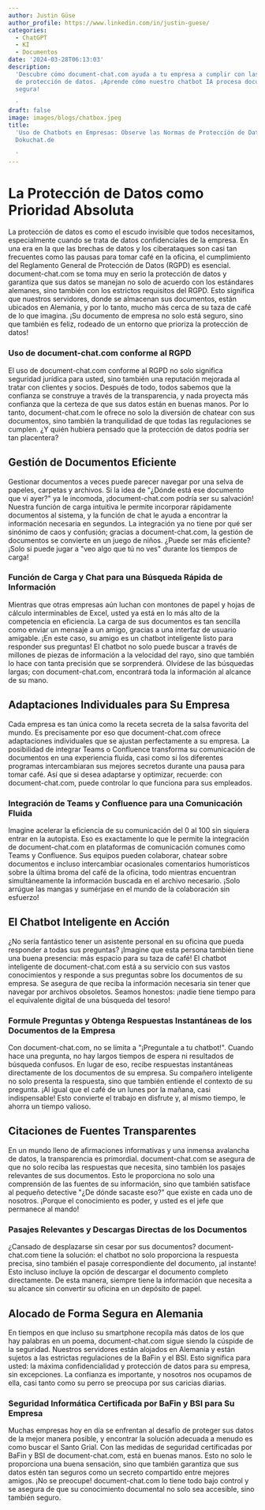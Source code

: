 ```yaml
---
author: Justin Güse
author_profile: https://www.linkedin.com/in/justin-guese/
categories:
  - ChatGPT
  - KI
  - Documentos
date: '2024-03-28T06:13:03'
description:
  'Descubre cómo document-chat.com ayuda a tu empresa a cumplir con las normativas
  de protección de datos. ¡Aprende cómo nuestro chatbot IA procesa documentos de forma
  segura!

  '
draft: false
image: images/blogs/chatbox.jpeg
title:
  'Uso de Chatbots en Empresas: Observe las Normas de Protección de Datos con
  Dokuchat.de

  '
---
```


# La Protección de Datos como Prioridad Absoluta

La protección de datos es como el escudo invisible que todos necesitamos, especialmente cuando se trata de datos confidenciales de la empresa. En una era en la que las brechas de datos y los ciberataques son casi tan frecuentes como las pausas para tomar café en la oficina, el cumplimiento del Reglamento General de Protección de Datos (RGPD) es esencial. document-chat.com se toma muy en serio la protección de datos y garantiza que sus datos se manejan no solo de acuerdo con los estándares alemanes, sino también con los estrictos requisitos del RGPD. Esto significa que nuestros servidores, donde se almacenan sus documentos, están ubicados en Alemania, y por lo tanto, mucho más cerca de su taza de café de lo que imagina. ¡Su documento de empresa no solo está seguro, sino que también es feliz, rodeado de un entorno que prioriza la protección de datos!

### Uso de document-chat.com conforme al RGPD

El uso de document-chat.com conforme al RGPD no solo significa seguridad jurídica para usted, sino también una reputación mejorada al tratar con clientes y socios. Después de todo, todos sabemos que la confianza se construye a través de la transparencia, y nada proyecta más confianza que la certeza de que sus datos están en buenas manos. Por lo tanto, document-chat.com le ofrece no solo la diversión de chatear con sus documentos, sino también la tranquilidad de que todas las regulaciones se cumplen. ¿Y quién hubiera pensado que la protección de datos podría ser tan placentera?

## Gestión de Documentos Eficiente

Gestionar documentos a veces puede parecer navegar por una selva de papeles, carpetas y archivos. Si la idea de "¿Dónde está ese documento que vi ayer?" ya le incomoda, ¡document-chat.com podría ser su salvación! Nuestra función de carga intuitiva le permite incorporar rápidamente documentos al sistema, y la función de chat le ayuda a encontrar la información necesaria en segundos. La integración ya no tiene por qué ser sinónimo de caos y confusión; gracias a document-chat.com, la gestión de documentos se convierte en un juego de niños. ¿Puede ser más eficiente? ¡Solo si puede jugar a "veo algo que tú no ves" durante los tiempos de carga!

### Función de Carga y Chat para una Búsqueda Rápida de Información

Mientras que otras empresas aún luchan con montones de papel y hojas de cálculo interminables de Excel, usted ya está en lo más alto de la competencia en eficiencia. La carga de sus documentos es tan sencilla como enviar un mensaje a un amigo, gracias a una interfaz de usuario amigable. ¡En este caso, su amigo es un chatbot inteligente listo para responder sus preguntas! El chatbot no solo puede buscar a través de millones de piezas de información a la velocidad del rayo, sino que también lo hace con tanta precisión que se sorprenderá. Olvídese de las búsquedas largas; con document-chat.com, encontrará toda la información al alcance de su mano.

## Adaptaciones Individuales para Su Empresa

Cada empresa es tan única como la receta secreta de la salsa favorita del mundo. Es precisamente por eso que document-chat.com ofrece adaptaciones individuales que se ajustan perfectamente a su empresa. La posibilidad de integrar Teams o Confluence transforma su comunicación de documentos en una experiencia fluida, casi como si los diferentes programas intercambiaran sus mejores secretos durante una pausa para tomar café. Así que si desea adaptarse y optimizar, recuerde: con document-chat.com, puede controlar lo que funciona para sus empleados.

### Integración de Teams y Confluence para una Comunicación Fluida

Imagine acelerar la eficiencia de su comunicación del 0 al 100 sin siquiera entrar en la autopista. Eso es exactamente lo que le permite la integración de document-chat.com en plataformas de comunicación comunes como Teams y Confluence. Sus equipos pueden colaborar, chatear sobre documentos e incluso intercambiar ocasionales comentarios humorísticos sobre la última broma del café de la oficina, todo mientras encuentran simultáneamente la información buscada en el archivo necesario. ¡Solo arrúgue las mangas y sumérjase en el mundo de la colaboración sin esfuerzo!

## El Chatbot Inteligente en Acción

¿No sería fantástico tener un asistente personal en su oficina que pueda responder a todas sus preguntas? ¡Imagine que esta persona también tiene una buena presencia: más espacio para su taza de café! El chatbot inteligente de document-chat.com está a su servicio con sus vastos conocimientos y responde a sus preguntas sobre los documentos de su empresa. Se asegura de que reciba la información necesaria sin tener que navegar por archivos obsoletos. Seamos honestos: ¡nadie tiene tiempo para el equivalente digital de una búsqueda del tesoro!

### Formule Preguntas y Obtenga Respuestas Instantáneas de los Documentos de la Empresa

Con document-chat.com, no se limita a "¡Preguntale a tu chatbot!". Cuando hace una pregunta, no hay largos tiempos de espera ni resultados de búsqueda confusos. En lugar de eso, recibe respuestas instantáneas directamente de los documentos de su empresa. Su compañero inteligente no solo presenta la respuesta, sino que también entiende el contexto de su pregunta. ¡Al igual que el café de un lunes por la mañana, casi indispensable! Esto convierte el trabajo en disfrute y, al mismo tiempo, le ahorra un tiempo valioso.

## Citaciones de Fuentes Transparentes

En un mundo lleno de afirmaciones informativas y una inmensa avalancha de datos, la transparencia es primordial. document-chat.com se asegura de que no solo reciba las respuestas que necesita, sino también los pasajes relevantes de sus documentos. Esto le proporciona no solo una comprensión de las fuentes de su información, sino que también satisface al pequeño detective "¿De dónde sacaste eso?" que existe en cada uno de nosotros. ¡Porque el conocimiento es poder, y usted es el jefe que permanece al mando!

### Pasajes Relevantes y Descargas Directas de los Documentos

¿Cansado de desplazarse sin cesar por sus documentos? document-chat.com tiene la solución: el chatbot no solo proporciona la respuesta precisa, sino también el pasaje correspondiente del documento, ¡al instante! Esto incluso incluye la opción de descargar el documento completo directamente. De esta manera, siempre tiene la información que necesita a su alcance sin convertir su oficina en un depósito de papel.

## Alocado de Forma Segura en Alemania

En tiempos en que incluso su smartphone recopila más datos de los que hay palabras en un poema, document-chat.com sigue siendo la cúspide de la seguridad. Nuestros servidores están alojados en Alemania y están sujetos a las estrictas regulaciones de la BaFin y el BSI. Esto significa para usted: la máxima confidencialidad y protección de datos para su empresa, sin excepciones. La confianza es importante, y nosotros nos ocupamos de ella, casi tanto como su perro se preocupa por sus caricias diarias.

### Seguridad Informática Certificada por BaFin y BSI para Su Empresa

Muchas empresas hoy en día se enfrentan al desafío de proteger sus datos de la mejor manera posible, y encontrar la solución adecuada a menudo es como buscar el Santo Grial. Con las medidas de seguridad certificadas por BaFin y BSI de document-chat.com, está en buenas manos. Esto no solo le proporciona una buena sensación, sino que también garantiza que sus datos estén tan seguros como un secreto compartido entre mejores amigos. ¡No se preocupe! document-chat.com lo tiene todo bajo control y se asegura de que su conocimiento documental no solo sea accesible, sino también seguro.
